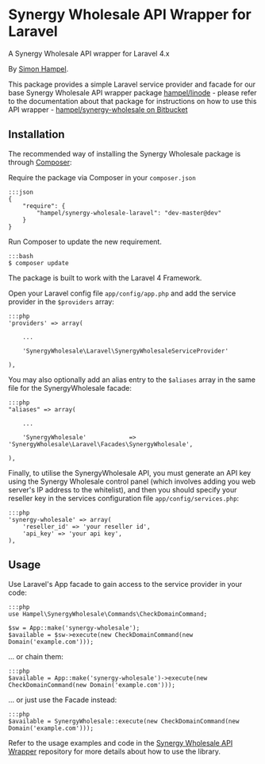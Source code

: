 Synergy Wholesale API Wrapper for Laravel
=========================================

A Synergy Wholesale API wrapper for Laravel 4.x

By [Simon Hampel](http://hampelgroup.com/).

This package provides a simple Laravel service provider and facade for our base Synergy Wholesale API wrapper package
[hampel/linode](https://packagist.org/packages/hampel/synergy-wholesale) - please refer to the documentation about that
package for instructions on how to use this API wrapper -
[hampel/synergy-wholesale on Bitbucket](https://bitbucket.org/hampel/synergy-wholesale)

Installation
------------

The recommended way of installing the Synergy Wholesale package is through [Composer](http://getcomposer.org):

Require the package via Composer in your `composer.json`

    :::json
    {
        "require": {
            "hampel/synergy-wholesale-laravel": "dev-master@dev"
        }
    }

Run Composer to update the new requirement.

    :::bash
    $ composer update

The package is built to work with the Laravel 4 Framework.

Open your Laravel config file `app/config/app.php` and add the service provider in the `$providers` array:

    :::php
    'providers' => array(

        ...

        'SynergyWholesale\Laravel\SynergyWholesaleServiceProvider'

    ),

You may also optionally add an alias entry to the `$aliases` array in the same file for the SynergyWholesale facade:

	:::php
    "aliases" => array(

    	...

    	'SynergyWholesale'			  => 'SynergyWholesale\Laravel\Facades\SynergyWholesale',

    ),

Finally, to utilise the SynergyWholesale API, you must generate an API key using the Synergy Wholesale control panel
(which involves adding you web server's IP address to the whitelist), and then you should specify your reseller key in
the services configuration file `app/config/services.php`:

    :::php
    'synergy-wholesale' => array(
    	'reseller_id' => 'your reseller id',
    	'api_key' => 'your api key',
    ),

Usage
-----

Use Laravel's App facade to gain access to the service provider in your code:

    :::php
    use Hampel\SynergyWholesale\Commands\CheckDomainCommand;

    $sw = App::make('synergy-wholesale');
    $available = $sw->execute(new CheckDomainCommand(new Domain('example.com')));

... or chain them:

    :::php
    $available = App::make('synergy-wholesale')->execute(new CheckDomainCommand(new Domain('example.com')));

... or just use the Facade instead:

    :::php
    $available = SynergyWholesale::execute(new CheckDomainCommand(new Domain('example.com')));

Refer to the usage examples and code in the
[Synergy Wholesale API Wrapper](https://bitbucket.org/hampel/synergy-wholesale) repository for more details about how
to use the library.

